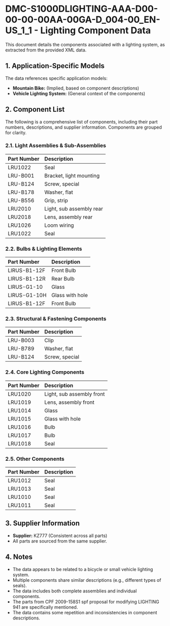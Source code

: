 # DMC-S1000DLIGHTING-AAA-D00-00-00-00AA-00GA-D_004-00_EN-US_1_1 - Lighting Component Data

This document details the components associated with a lighting system, as extracted from the provided XML data.

## 1. Application-Specific Models

The data references specific application models:

*   **Mountain Bike:** (Implied, based on component descriptions)
*   **Vehicle Lighting System:** (General context of the components)

## 2. Component List

The following is a comprehensive list of components, including their part numbers, descriptions, and supplier information. Components are grouped for clarity.

### 2.1. Light Assemblies & Sub-Assemblies

| Part Number | Description        |
| :---------- | :----------------- |
| LRU1022     | Seal               |
| LRU-B001    | Bracket, light mounting |
| LRU-B124    | Screw, special     |
| LRU-B178    | Washer, flat       |
| LRU-B556    | Grip, strip        |
| LRU2010     | Light, sub assembly rear |
| LRU2018     | Lens, assembly rear |
| LRU1026     | Loom wiring        |
| LRU1022     | Seal               |

### 2.2. Bulbs & Lighting Elements

| Part Number | Description |
| :---------- | :---------- |
| LIRUS-B1-12F | Front Bulb  |
| LIRUS-B1-12R | Rear Bulb   |
| LIRUS-G1-10 | Glass       |
| LIRUS-G1-10H | Glass with hole |
| LIRUS-B1-12F | Front Bulb  |

### 2.3. Structural & Fastening Components

| Part Number | Description |
| :---------- | :---------- |
| LRU-B003    | Clip        |
| LRU-B789    | Washer, flat |
| LRU-B124    | Screw, special |

### 2.4. Core Lighting Components

| Part Number | Description |
| :---------- | :---------- |
| LRU1020     | Light, sub assembly front |
| LRU1019     | Lens, assembly front |
| LRU1014     | Glass       |
| LRU1015     | Glass with hole |
| LRU1016     | Bulb       |
| LRU1017     | Bulb       |
| LRU1018     | Seal       |

### 2.5. Other Components

| Part Number | Description |
| :---------- | :---------- |
| LRU1012     | Seal       |
| LRU1013     | Seal       |
| LRU1010     | Seal       |
| LRU1011     | Seal       |

## 3. Supplier Information

*   **Supplier:** KZ777 (Consistent across all parts)
*   All parts are sourced from the same supplier.

## 4. Notes

*   The data appears to be related to a bicycle or small vehicle lighting system.
*   Multiple components share similar descriptions (e.g., different types of seals).
*   The data includes both complete assemblies and individual components.
*   The parts from CPF 2009-158S1 spf proposal for modifying LIGHTING 941 are specifically mentioned.
*   The data contains some repetition and inconsistencies in component descriptions.